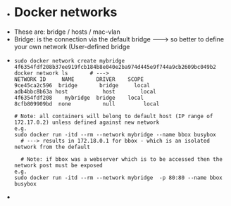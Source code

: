 - # Docker networks
- These are: bridge / hosts  / mac-vlan
- Bridge: is the connection via the default bridge ---> so better to define your own network (User-defined bridge
- ```
  sudo docker network create mybridge
  4f6354fdf208b37ee919fcb184b8e040e2ba974d445e9f744a9cb2609bc049b2
  docker network ls       # --->
  NETWORK ID     NAME       DRIVER    SCOPE
  9ce45ca2c596  bridge       bridge     local
  adb4bbc8b63a host           host        local
  4f6354fdf208    mybridge  bridge    local
  8cfb809909bd  none          null         local
  
  # Note: all containers will belong to default host (IP range of 172.17.0.2) unless defined against new network
  e.g. 
  sudo docker run -itd --rm --network mybridge --name bbox busybox
  	# ---> results in 172.18.0.1 for bbox - which is an isolated network from the default
      
  	# Note: if bbox was a webserver which is to be accessed then the network post must be exposed
  e.g.
  sudo docker run -itd --rm --network mybridge  -p 80:80 --name bbox busybox
  ```
-